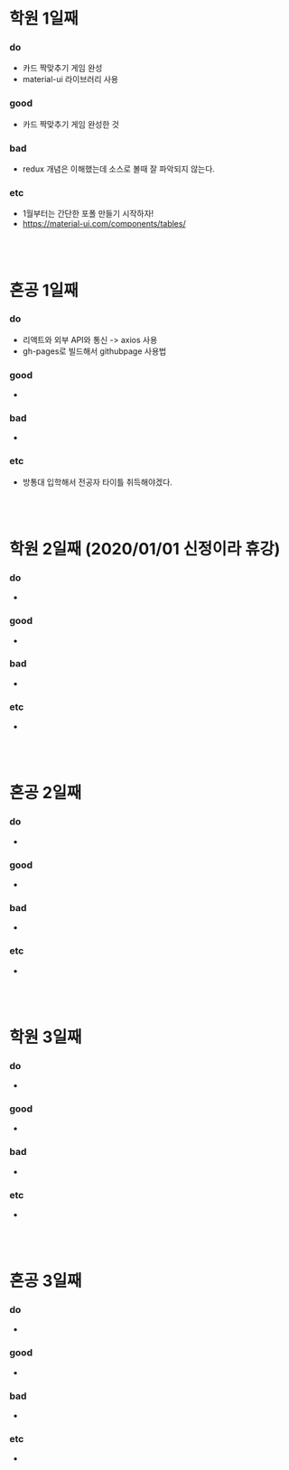 
# 학원 1일째 
### do
- 카드 짝맞추기 게임 완성
- material-ui 라이브러리 사용

### good
- 카드 짝맞추기 게임 완성한 것

### bad
- redux 개념은 이해했는데 소스로 볼때 잘 파악되지 않는다.

### etc
- 1월부터는 간단한 포폴 만들기 시작하자!
- https://material-ui.com/components/tables/

<br /><br />

# 혼공 1일째 
### do
- 리액트와 외부 API와 통신 -> axios 사용
- gh-pages로 빌드해서 githubpage 사용법

### good
- 

### bad
- 

### etc
- 방통대 입학해서 전공자 타이틀 취득해야겠다.

<br /><br />

# 학원 2일째 (2020/01/01 신정이라 휴강)
### do
- 

### good
- 

### bad
- 

### etc
- 

<br /><br />

# 혼공 2일째 
### do
-

### good
- 

### bad
- 

### etc
- 

<br /><br />

# 학원 3일째 
### do
-

### good
- 

### bad
- 

### etc
- 

<br /><br />

# 혼공 3일째 
### do
-

### good
- 

### bad
- 

### etc
- 

<br /><br />